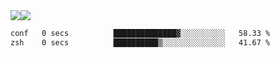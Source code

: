 <div style="display: flex; flex-direction: row;">
<img style="height: auto; width: auto;" class="img" src="https://raw.githubusercontent.com/blazepp/github-stats/master/generated/overview.svg#gh-dark-mode-only" />
<img style="height: auto; width: auto;" class="img" src="https://raw.githubusercontent.com/blazepp/github-stats/master/generated/languages.svg#gh-dark-mode-only" />
</div>

<div style="display: flex; flex-direction: row;">
<!--START_SECTION:waka-->

```txt
conf   0 secs          ██████████████▓░░░░░░░░░░   58.33 %
zsh    0 secs          ██████████▒░░░░░░░░░░░░░░   41.67 %
```

<!--END_SECTION:waka-->
</div>
